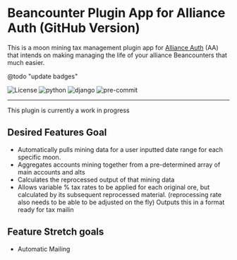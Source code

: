 # Beancounter Plugin App for Alliance Auth (GitHub Version)<a name="example-plugin-app-for-alliance-auth-github-version"></a>

This is a moon mining tax management plugin app for [Alliance Auth](https://gitlab.com/allianceauth/allianceauth)
(AA) that intends on making managing the life of your alliance Beancounters that much easier.

@todo "update badges"

![License](https://img.shields.io/badge/license-GPLv3-green)
![python](https://img.shields.io/badge/python-3.8-informational)
![django](https://img.shields.io/badge/django-3.2-informational)
![pre-commit](https://img.shields.io/badge/pre--commit-enabled-brightgreen?logo=pre-commit&logoColor=white)

______________________________________________________________________
This plugin is currently a work in progress

## Desired Features Goal<a name="desired features"></a>

- Automatically pulls mining data for a user inputted date range for each specific moon.
- Aggregates accounts mining together from a pre-determined array of main accounts and alts
- Calculates the reprocessed output of that mining data
- Allows variable % tax rates to be applied for each original ore, but calculated by its subsequent reprocessed material. (reprocessing rate also needs to be able to be adjusted on the fly)
Outputs this in a format ready for tax mailin

## Feature Stretch goals<a name="stretch features"></a>

- Automatic Mailing

